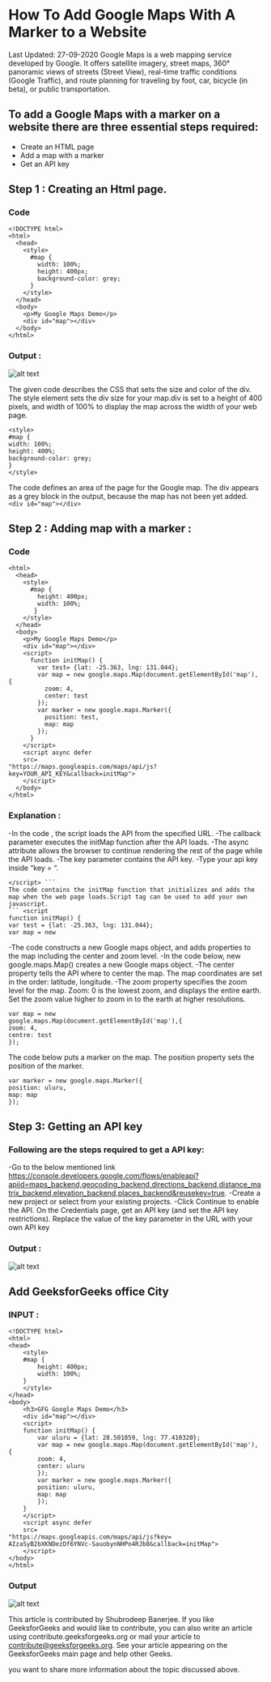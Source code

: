 # How To Add Google Maps With A Marker to a Website
Last Updated: 27-09-2020
Google Maps is a web mapping service developed by Google. It offers satellite imagery, street maps, 360° panoramic views of streets (Street View), real-time traffic conditions (Google Traffic), and route planning for traveling by foot, car, bicycle (in beta), or public transportation.
## To add a Google Maps with a marker on a website there are three essential steps required:

- Create an HTML page
- Add a map with a marker
- Get an API key

## Step 1 : Creating an Html page.

### Code
```
<!DOCTYPE html> 
<html> 
  <head> 
    <style> 
      #map { 
        width: 100%; 
        height: 400px; 
        background-color: grey; 
      } 
    </style> 
  </head> 
  <body> 
    <p>My Google Maps Demo</p> 
    <div id="map"></div> 
  </body> 
</html> 
```
### Output :
![alt text](https://media.geeksforgeeks.org/wp-content/uploads/Screen-Shot-2017-11-07-at-2.32.27-PM.png)

The given code describes the CSS that sets the size and color of the div. The style element sets the div size for your map.div is set to a height of 400 pixels, and width of 100% to display the map across the width of your web page.

```
<style>
#map {
width: 100%;
height: 400%;
background-color: grey;
}
</style>
```
The code defines an area of the page for the Google map. The div appears as a grey block in the output, because the map has not been yet added.
``` <div id="map"></div> ```
## Step 2 : Adding map with a marker :
### Code 
``` <!DOCTYPE html> 
<html> 
  <head> 
    <style> 
      #map { 
        height: 400px; 
        width: 100%; 
       } 
    </style> 
  </head> 
  <body> 
    <p>My Google Maps Demo</p> 
    <div id="map"></div> 
    <script> 
      function initMap() { 
        var test= {lat: -25.363, lng: 131.044}; 
        var map = new google.maps.Map(document.getElementById('map'), { 
          zoom: 4, 
          center: test 
        }); 
        var marker = new google.maps.Marker({ 
          position: test, 
          map: map 
        }); 
      } 
    </script> 
    <script async defer 
    src= 
"https://maps.googleapis.com/maps/api/js?key=YOUR_API_KEY&callback=initMap"> 
    </script> 
  </body> 
</html> 
```
### Explanation :
-In the code , the script loads the API from the specified URL.
-The callback parameter executes the initMap function after the API loads.
-The async attribute allows the browser to continue rendering the rest of the page while the API loads.
-The key parameter contains the API key.
-Type your api key inside “key = “.
``` <script async defer scr="https://maps.googleapis.com/maps/api/js?key=YOUR_API_KEY &callback=initMap">
</script> ```
The code contains the initMap function that initializes and adds the map when the web page loads.Script tag can be used to add your own javascript.
``` <script 
function initMap() {
var test = {lat: -25.363, lng: 131.044};
var map = new
```
-The code constructs a new Google maps object, and adds properties to the map including the center and zoom level.
-In the code below, new google.maps.Map() creates a new Google maps object.
-The center property tells the API where to center the map. The map coordinates are set in the order: latitude, longitude.
-The zoom property specifies the zoom level for the map. Zoom: 0 is the lowest zoom, and displays the entire earth. Set the zoom value higher to zoom in to the earth at higher resolutions.

``` var test = {lat: -25.363, lng:131.044};
var map = new
google.maps.Map(document.getElementById('map'),{
zoom: 4,
centre: test
}); 
```
The code below puts a marker on the map. The position property sets the position of the marker.
```
var marker = new google.maps.Marker({
position: uluru,
map: map
});
```
## Step 3: Getting an API key
### Following are the steps required to get a API key:

-Go to the below mentioned link
https://console.developers.google.com/flows/enableapi?apiid=maps_backend,geocoding_backend,directions_backend,distance_matrix_backend,elevation_backend,places_backend&reusekey=true.
-Create a new project or select from your existing projects.
-Click Continue to enable the API.
On the Credentials page, get an API key (and set the API key restrictions).
Replace the value of the key parameter in the URL with your own API key
### Output :
![alt text](https://media.geeksforgeeks.org/wp-content/uploads/Screen-Shot-2017-11-07-at-4.15.14-PM.png)

## Add GeeksforGeeks office City

### INPUT :
```
<!DOCTYPE html> 
<html> 
<head> 
	<style> 
	#map { 
		height: 400px; 
		width: 100%; 
	} 
	</style> 
</head> 
<body> 
	<h3>GFG Google Maps Demo</h3> 
	<div id="map"></div> 
	<script> 
	function initMap() { 
		var uluru = {lat: 28.501859, lng: 77.410320}; 
		var map = new google.maps.Map(document.getElementById('map'), { 
		zoom: 4, 
		center: uluru 
		}); 
		var marker = new google.maps.Marker({ 
		position: uluru, 
		map: map 
		}); 
	} 
	</script> 
	<script async defer 
	src= 
"https://maps.googleapis.com/maps/api/js?key= 
AIzaSyB2bXKNDezDf6YNVc-SauobynNHPo4RJb8&callback=initMap"> 
	</script> 
</body> 
</html> 
```
### Output
![alt text](https://media.geeksforgeeks.org/wp-content/uploads/Screen-Shot-2017-11-08-at-3.07.50-PM.png)

This article is contributed by Shubrodeep Banerjee. If you like GeeksforGeeks and would like to contribute, you can also write an article using contribute.geeksforgeeks.org or mail your article to contribute@geeksforgeeks.org. See your article appearing on the GeeksforGeeks main page and help other Geeks.

you want to share more information about the topic discussed above.


